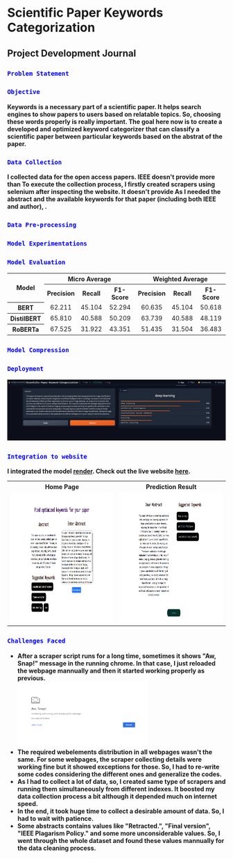 <h1>Scientific Paper Keywords Categorization</h1>

<h2>Project Development Journal</h2>

<h3><code style="color:blue">Problem Statement</code></h3>
<strong></strong>

<h3><code style="color:blue">Objective</code></h3>
<strong>Keywords is a necessary part of a scientific paper. It helps search engines to show papers to users based on relatable topics. So, choosing these words properly is really important. The goal here now is to create a developed and optimized keyword categorizer that can classify a scientific paper between particular keywords based on the abstrat of the paper. </strong>

<h3><code style="color:blue">Data Collection</code></h3>
<strong> I collected data for the open access papers. IEEE doesn't provide more than    
    To execute the collection process, I firstly created scrapers using selenium after inspecting the website. It doesn't provide  As I needed the abstract and the available keywords for that paper (including both IEEE and author), . </strong>

<h3><code style="color:blue">Data Pre-processing</code></h3>

<h3><code style="color:blue">Model Experimentations</code></h3>

<h3><code style="color:blue">Model Evaluation</code></h3>
<div align="center">
    <table>
        <tr>
            <th rowspan="2">Model</th>
            <th colspan="3">Micro Average</th>
            <th colspan="3">Weighted Average</th>
        </tr>
        <tr>
            <th>Precision</th>
            <th>Recall</th>
            <th>F1-Score</th> 
            <th>Precision</th>
            <th>Recall</th>
            <th>F1-Score</th> 
        </tr>
        <tr align="center">
            <th>BERT</th>
            <td>62.211</td>
            <td>45.104</td>
            <td>52.294</td>
            <td>60.635</td>
            <td>45.104</td>
            <td>50.618</td>
        </tr>
        <tr align="center">
            <th>DistilBERT</th>
            <td>65.810</td>
            <td>40.588</td>
            <td>50.209</td>
            <td>63.739</td>
            <td>40.588</td>
            <td>48.119</td>
        </tr>
         <tr align="center">
            <th>RoBERTa</th>
            <td>67.525</td>
            <td>31.922</td>
            <td>43.351</td>
            <td>51.435</td>
            <td>31.504</td>
            <td>36.483</td>
        </tr>
    </table>
</div>

<h3><code style="color:blue">Model Compression</code></h3>

<h3><code style="color:blue">Deployment</code></h3>
<div align="center">
    <img src="readmeFileImages/deployment.png">
</div>

<h3><code style="color:blue">Integration to website</code></h3>
<strong>I integrated the model <a href="https://render.com/">render</a>. Check out the live website <a href="https://scientific-paper-keywords-categorization.onrender.com/">here</a>.</strong><br/>

<div align="center">
    <table>
        <tr>
            <th>Home Page</th>
            <th>Prediction Result</th>
        </tr>
         <tr>
            <td><img src="readmeFileImages/1st_page.png" height="300"></td>
            <td><img src="readmeFileImages/2nd_page.png" height="300"></td>
        </tr>
    </table>
</div>

<h3><code style="color:blue">Challenges Faced</code></h3>
<ul>
    <li>
        <strong>After a scraper script runs for a long time, sometimes it shows "Aw, Snap!" message in the running chrome. In that case, I just reloaded the webpage mannually and then it started working properly as previous.</strong><br/>
        <img src="readmeFileImages/aw_snap.png" width="300" height="150"><br/>
    </li>
    <li><strong>The required webelements distribution in all webpages wasn't the same. For some webpages, the scraper collecting details were working fine but it showed exceptions for those. So, I had to re-write some codes considering the different ones and generalize the codes.</strong></li>
    <li><strong>As I had to collect a lot of data, so, I created same type of scrapers and running them simultaneously from different indexes. It boosted my data collection process a bit although it depended much on internet speed.</strong></li>
    <li><strong>In the end, it took huge time to collect a desirable amount of data. So, I had to wait with patience.</strong></li>
    <li><strong>Some abstracts contains values like "Retracted.", "Final version", "IEEE Plagarism Policy." and some more unconsiderable values. So, I went through the whole dataset and found these values mannually for the data cleaning process.</strong></li>
</ul>
